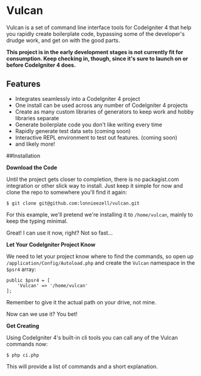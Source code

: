 # Vulcan

Vulcan is a set of command line interface tools for CodeIgniter 4 that help you rapidly create boilerplate code, bypassing some of the developer's drudge work, and get on with the good parts. 

**This project is in the early development stages is not currently fit for consumption. Keep checking in, though, since it's sure to launch on or before CodeIgniter 4 does.**

## Features

- Integrates seamlessly into a CodeIgniter 4 project
- One install can be used across any number of CodeIgniter 4 projects
- Create as many custom libraries of generators to keep work and hobby libraries separate
- Generate boilerplate code you don't like writing every time
- Rapidly generate test data sets (coming soon)
- Interactive REPL environment to test out features. (coming soon)
- and likely more!

##Installation

**Download the Code**

Until the project gets closer to completion, there is no packagist.com integration or other slick way to install. Just keep it simple for now and clone the repo to somewhere you'll find it again: 

```
$ git clone git@github.com:lonnieezell/vulcan.git
```

For this example, we'll pretend we're installing it to `/home/vulcan`, mainly to keep the typing minimal.

Great! I can use it now, right? Not so fast...

**Let Your CodeIgniter Project Know**

We need to let your project know where to find the commands, so open up `/application/Config/Autoload.php` and create the `Vulcan` namespace in the `$psr4` array: 
 
```
public $psr4 = [
    'Vulcan' => '/home/vulcan'
];
```

Remember to give it the actual path on your drive, not mine. 

Now can we use it? You bet! 

**Get Creating**

Using CodeIgniter 4's built-in cli tools you can call any of the Vulcan commands now:

```
$ php ci.php 
```

This will provide a list of commands and a short explanation. 



